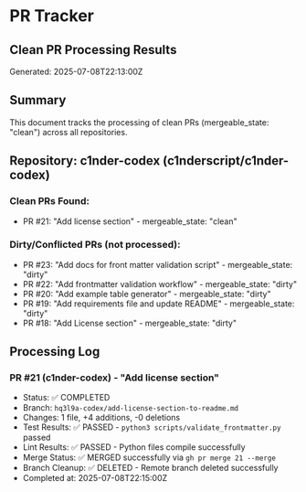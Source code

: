 # PR Tracker

## Clean PR Processing Results

Generated: 2025-07-08T22:13:00Z

## Summary

This document tracks the processing of clean PRs (mergeable_state: "clean") across all repositories.

## Repository: c1nder-codex (c1nderscript/c1nder-codex)

### Clean PRs Found:
- PR #21: "Add license section" - mergeable_state: "clean"

### Dirty/Conflicted PRs (not processed):
- PR #23: "Add docs for front matter validation script" - mergeable_state: "dirty"
- PR #22: "Add frontmatter validation workflow" - mergeable_state: "dirty"
- PR #20: "Add example table generator" - mergeable_state: "dirty"
- PR #19: "Add requirements file and update README" - mergeable_state: "dirty"
- PR #18: "Add License section" - mergeable_state: "dirty"

## Processing Log

### PR #21 (c1nder-codex) - "Add license section"
- Status: ✅ COMPLETED
- Branch: `hq3l9a-codex/add-license-section-to-readme.md`
- Changes: 1 file, +4 additions, -0 deletions
- Test Results: ✅ PASSED - `python3 scripts/validate_frontmatter.py` passed
- Lint Results: ✅ PASSED - Python files compile successfully
- Merge Status: ✅ MERGED successfully via `gh pr merge 21 --merge`
- Branch Cleanup: ✅ DELETED - Remote branch deleted successfully
- Completed at: 2025-07-08T22:15:00Z

